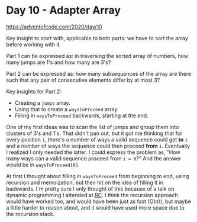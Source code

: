# Day 10 - Adapter Array

<https://adventofcode.com/2020/day/10>

Key insight to start with, applicable to both parts: we have to sort the array before working with it.

Part 1 can be expressed as: in traversing the sorted array of numbers, how many jumps are 1's and how many are 3's?

Part 2 can be expressed as: how many subsequences of the array are there such that any pair of consecutive elements differ by at most 3?

Key insights for Part 2:

- Creating a `jumps` array.
- Using that to create a `waysToProceed` array.
- Filling in `waysToProceed` backwards, starting at the end.

One of my first ideas was to scan the list of jumps and group them into clusters of 3's and 1's.  That didn't pan out, but it got me thinking that for every position `i`, there's a number of ways a valid sequence could get **to** `i` and a number of ways the sequence could then proceed **from** `i`.  Eventually I realized I only needed the latter.  I could express the problem as, "How many ways can a valid sequence proceed from `i = 0`?"  And the answer would be in `waysToProceed[0]`.

At first I thought about filling in `waysToProceed` from beginning to end, using recursion and memoization, but then hit on the idea of filling it in backwards.  I'm pretty sure I only thought of this because of a talk on dynamic programming I attended at [RC](https://www.recurse.com/).  I think the recursion approach would have worked too, and would have been just as fast (O(n)), but maybe a little harder to reason about, and it would have used more space due to the recursion stack.


